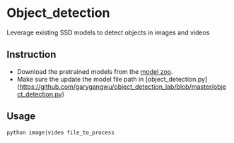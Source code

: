 # Object_detection

Leverage existing SSD models to detect objects in images and videos

## Instruction

* Download the pretrained models from the [model zoo](https://github.com/tensorflow/models/blob/master/research/object_detection/g3doc/detection_model_zoo.md).
* Make sure the update the model file path in [object_detection.py] (https://github.com/garygangwu/object_detection_lab/blob/master/object_detection.py)

## Usage

`python image|video file_to_process`
